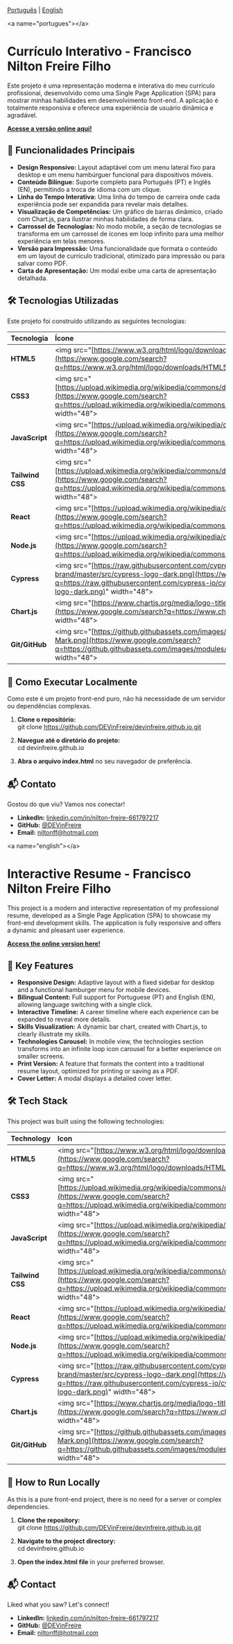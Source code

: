 [Português](https://www.google.com/search?q=%23portugu%C3%AAs) | [English](https://www.google.com/search?q=%23english)

\<a name="portugues"\>\</a\>

# **Currículo Interativo \- Francisco Nilton Freire Filho**

Este projeto é uma representação moderna e interativa do meu currículo profissional, desenvolvido como uma Single Page Application (SPA) para mostrar minhas habilidades em desenvolvimento front-end. A aplicação é totalmente responsiva e oferece uma experiência de usuário dinâmica e agradável.

[**Acesse a versão online aqui\!**](https://devinfreire.github.io/)

## **🚀 Funcionalidades Principais**

* **Design Responsivo:** Layout adaptável com um menu lateral fixo para desktop e um menu hambúrguer funcional para dispositivos móveis.  
* **Conteúdo Bilíngue:** Suporte completo para Português (PT) e Inglês (EN), permitindo a troca de idioma com um clique.  
* **Linha do Tempo Interativa:** Uma linha do tempo de carreira onde cada experiência pode ser expandida para revelar mais detalhes.  
* **Visualização de Competências:** Um gráfico de barras dinâmico, criado com Chart.js, para ilustrar minhas habilidades de forma clara.  
* **Carrossel de Tecnologias:** No modo mobile, a seção de tecnologias se transforma em um carrossel de ícones em loop infinito para uma melhor experiência em telas menores.  
* **Versão para Impressão:** Uma funcionalidade que formata o conteúdo em um layout de currículo tradicional, otimizado para impressão ou para salvar como PDF.  
* **Carta de Apresentação:** Um modal exibe uma carta de apresentação detalhada.

## **🛠️ Tecnologias Utilizadas**

Este projeto foi construído utilizando as seguintes tecnologias:

| Tecnologia | Ícone |
| :---- | :---- |
| **HTML5** | \<img src="[https://www.w3.org/html/logo/downloads/HTML5\_Logo\_64.png](https://www.google.com/search?q=https://www.w3.org/html/logo/downloads/HTML5_Logo_64.png)" width="48"\> |
| **CSS3** | \<img src="[https://upload.wikimedia.org/wikipedia/commons/d/d5/CSS3\_logo\_and\_wordmark.svg](https://www.google.com/search?q=https://upload.wikimedia.org/wikipedia/commons/d/d5/CSS3_logo_and_wordmark.svg)" width="48"\> |
| **JavaScript** | \<img src="[https://upload.wikimedia.org/wikipedia/commons/6/6a/JavaScript-logo.png](https://www.google.com/search?q=https://upload.wikimedia.org/wikipedia/commons/6/6a/JavaScript-logo.png)" width="48"\> |
| **Tailwind CSS** | \<img src="[https://upload.wikimedia.org/wikipedia/commons/d/d5/Tailwind\_CSS\_Logo.svg](https://www.google.com/search?q=https://upload.wikimedia.org/wikipedia/commons/d/d5/Tailwind_CSS_Logo.svg)" width="48"\> |
| **React** | \<img src="[https://upload.wikimedia.org/wikipedia/commons/a/a7/React-icon.svg](https://www.google.com/search?q=https://upload.wikimedia.org/wikipedia/commons/a/a7/React-icon.svg)" width="48"\> |
| **Node.js** | \<img src="[https://upload.wikimedia.org/wikipedia/commons/d/d9/Node.js\_logo.svg](https://www.google.com/search?q=https://upload.wikimedia.org/wikipedia/commons/d/d9/Node.js_logo.svg)" width="48"\> |
| **Cypress** | \<img src="[https://raw.githubusercontent.com/cypress-io/cypress-brand/master/src/cypress-logo-dark.png](https://www.google.com/search?q=https://raw.githubusercontent.com/cypress-io/cypress-brand/master/src/cypress-logo-dark.png)" width="48"\> |
| **Chart.js** | \<img src="[https://www.chartjs.org/media/logo-title.svg](https://www.google.com/search?q=https://www.chartjs.org/media/logo-title.svg)" width="48"\> |
| **Git/GitHub** | \<img src="[https://github.githubassets.com/images/modules/logos\_page/GitHub-Mark.png](https://www.google.com/search?q=https://github.githubassets.com/images/modules/logos_page/GitHub-Mark.png)" width="48"\> |

## **🔧 Como Executar Localmente**

Como este é um projeto front-end puro, não há necessidade de um servidor ou dependências complexas.

1. **Clone o repositório:**  
   git clone https://github.com/DEVinFreire/devinfreire.github.io.git

2. **Navegue até o diretório do projeto:**  
   cd devinfreire.github.io

3. **Abra o arquivo index.html** no seu navegador de preferência.

## **📬 Contato**

Gostou do que viu? Vamos nos conectar\!

* **LinkedIn:** [linkedin.com/in/nilton-freire-661797217](https://www.google.com/search?q=https://www.linkedin.com/in/nilton-freire-661797217)  
* **GitHub:** [@DEVinFreire](https://www.google.com/search?q=https://github.com/DEVinFreire)  
* **Email:** niltonff@hotmail.com

\<a name="english"\>\</a\>

# **Interactive Resume \- Francisco Nilton Freire Filho**

This project is a modern and interactive representation of my professional resume, developed as a Single Page Application (SPA) to showcase my front-end development skills. The application is fully responsive and offers a dynamic and pleasant user experience.

[**Access the online version here\!**](https://devinfreire.github.io/)

## **🚀 Key Features**

* **Responsive Design:** Adaptive layout with a fixed sidebar for desktop and a functional hamburger menu for mobile devices.  
* **Bilingual Content:** Full support for Portuguese (PT) and English (EN), allowing language switching with a single click.  
* **Interactive Timeline:** A career timeline where each experience can be expanded to reveal more details.  
* **Skills Visualization:** A dynamic bar chart, created with Chart.js, to clearly illustrate my skills.  
* **Technologies Carousel:** In mobile view, the technologies section transforms into an infinite loop icon carousel for a better experience on smaller screens.  
* **Print Version:** A feature that formats the content into a traditional resume layout, optimized for printing or saving as a PDF.  
* **Cover Letter:** A modal displays a detailed cover letter.

## **🛠️ Tech Stack**

This project was built using the following technologies:

| Technology | Icon |
| :---- | :---- |
| **HTML5** | \<img src="[https://www.w3.org/html/logo/downloads/HTML5\_Logo\_64.png](https://www.google.com/search?q=https://www.w3.org/html/logo/downloads/HTML5_Logo_64.png)" width="48"\> |
| **CSS3** | \<img src="[https://upload.wikimedia.org/wikipedia/commons/d/d5/CSS3\_logo\_and\_wordmark.svg](https://www.google.com/search?q=https://upload.wikimedia.org/wikipedia/commons/d/d5/CSS3_logo_and_wordmark.svg)" width="48"\> |
| **JavaScript** | \<img src="[https://upload.wikimedia.org/wikipedia/commons/6/6a/JavaScript-logo.png](https://www.google.com/search?q=https://upload.wikimedia.org/wikipedia/commons/6/6a/JavaScript-logo.png)" width="48"\> |
| **Tailwind CSS** | \<img src="[https://upload.wikimedia.org/wikipedia/commons/d/d5/Tailwind\_CSS\_Logo.svg](https://www.google.com/search?q=https://upload.wikimedia.org/wikipedia/commons/d/d5/Tailwind_CSS_Logo.svg)" width="48"\> |
| **React** | \<img src="[https://upload.wikimedia.org/wikipedia/commons/a/a7/React-icon.svg](https://www.google.com/search?q=https://upload.wikimedia.org/wikipedia/commons/a/a7/React-icon.svg)" width="48"\> |
| **Node.js** | \<img src="[https://upload.wikimedia.org/wikipedia/commons/d/d9/Node.js\_logo.svg](https://www.google.com/search?q=https://upload.wikimedia.org/wikipedia/commons/d/d9/Node.js_logo.svg)" width="48"\> |
| **Cypress** | \<img src="[https://raw.githubusercontent.com/cypress-io/cypress-brand/master/src/cypress-logo-dark.png](https://www.google.com/search?q=https://raw.githubusercontent.com/cypress-io/cypress-brand/master/src/cypress-logo-dark.png)" width="48"\> |
| **Chart.js** | \<img src="[https://www.chartjs.org/media/logo-title.svg](https://www.google.com/search?q=https://www.chartjs.org/media/logo-title.svg)" width="48"\> |
| **Git/GitHub** | \<img src="[https://github.githubassets.com/images/modules/logos\_page/GitHub-Mark.png](https://www.google.com/search?q=https://github.githubassets.com/images/modules/logos_page/GitHub-Mark.png)" width="48"\> |

## **🔧 How to Run Locally**

As this is a pure front-end project, there is no need for a server or complex dependencies.

1. **Clone the repository:**  
   git clone https://github.com/DEVinFreire/devinfreire.github.io.git

2. **Navigate to the project directory:**  
   cd devinfreire.github.io

3. **Open the index.html file** in your preferred browser.

## **📬 Contact**

Liked what you saw? Let's connect\!

* **LinkedIn:** [linkedin.com/in/nilton-freire-661797217](https://www.google.com/search?q=https://www.linkedin.com/in/nilton-freire-661797217)  
* **GitHub:** [@DEVinFreire](https://www.google.com/search?q=https://github.com/DEVinFreire)  
* **Email:** niltonff@hotmail.com